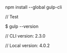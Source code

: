 npm install --global gulp-cli

// Test

$ gulp --version

// CLI version: 2.3.0

// Local version: 4.0.2

